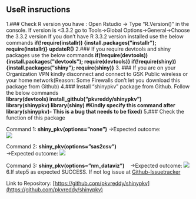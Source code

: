 ## UseR insructions
1.### Check R version you have :
 Open Rstudio -> Type “R.Version()” in the console. 
 If version is <3.3.2 go to Tools->Global Options->General->Choose the 3.3.2 version 
 If you don’t have R 3.3.2 version installed use the below commands 
     **if(!require(installr)) {install.packages("installr"); require(installr)}**
  	 **updateR()**
2.### If you require devtools and shiny packages use the below commands 
     **if(!require(devtools)) {install.packages("devtools"); require(devtools)}
     if(!require(shiny)) {install.packages("shiny"); require(shiny)}**
3. ### If you are on your Organization VPN kindly disconnect and connect to GSK Public wireless or your home network(Reason: Some Firewalls don’t let you download this package from Github)
4.### Install “shinypkv” package from Github. Follow the below commands          
     **library(devtools) 
     install_github(“pkvreddy/shinypkv”)         
     library(shinypkv) 
     library(shiny) #Kindly specify this command after library(shinypkv)- This is a bug that needs to be fixed)**
5.### Check the function of this package

   Command 1: **shiny_pkv(options=”none”)**
   ->Expected outcome:      
   ![]({{site.baseurl}}//command_null.jpg)
   
   Command 2: **shiny_pkv(options=”sas2csv”)**   
   ->Expected outcome:
   ![]({{site.baseurl}}//command1.jpg)
   
   Command 3: **shiny_pkv(options=”nm_dataviz”)**    
   ->Expected outcome: 
   ![]({{site.baseurl}}//command2.jpg)
 6.If step5 as expected SUCCESS. If not log issue at [Github-Issuetracker](https://github.com/pkvreddy/shinypkv/issues)
 
 Link to Repository: [https://github.com/pkvreddy/shinypkv](https://github.com/pkvreddy/shinypkv)
